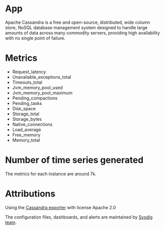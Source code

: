 # App
  Apache Cassandra is a free and open-source, distributed, wide column store, NoSQL database management system designed to handle large amounts of data across many commodity servers, providing high availability with no single point of failure.

# Metrics
* Request_latency
* Unavailable_exceptions_total
* Timeouts_total
* Jvm_memory_pool_used
* Jvm_memory_pool_maximum
* Pending_compactions
* Pending_tasks
* Disk_space
* Storage_total
* Storage_bytes
* Native_connections
* Load_average
* Free_memory
* Memory_total

# Number of time series generated
The metrics for each instance are around 7k.

# Attributions
Using the [Cassandra exporter](https://github.com/instaclustr/cassandra-exporter) with license Apache 2.0

The configuration files, dashboards, and alerts are maintained by [Sysdig team](https://sysdig.com/).
